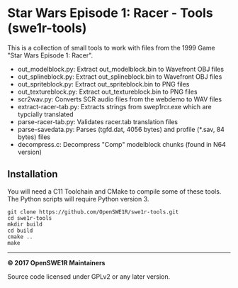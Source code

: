 # Star Wars Episode 1: Racer - Tools (swe1r-tools)

This is a collection of small tools to work with files from the 1999 Game "Star Wars Episode 1: Racer".

- out_modelblock.py: Extract out_modelblock.bin to Wavefront OBJ files
- out_splineblock.py: Extract out_splineblock.bin to Wavefront OBJ files
- out_spriteblock.py: Extract out_spriteblock.bin to PNG files
- out_textureblock.py: Extract out_textureblock.bin to PNG files
- scr2wav.py: Converts SCR audio files from the webdemo to WAV files
- extract-racer-tab.py: Extracts strings from swep1rcr.exe which are typcially translated
- parse-racer-tab.py: Validates racer.tab translation files
- parse-savedata.py: Parses (tgfd.dat, 4056 bytes) and profile (*.sav, 84 bytes) files
- decompress.c: Decompress "Comp" modelblock chunks (found in N64 version)

## Installation

You will need a C11 Toolchain and CMake to compile some of these tools.
The Python scripts will require Python version 3.

```
git clone https://github.com/OpenSWE1R/swe1r-tools.git
cd swe1r-tools
mkdir build
cd build
cmake ..
make
```

---

**© 2017 OpenSWE1R Maintainers**

Source code licensed under GPLv2 or any later version.
